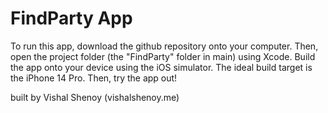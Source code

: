 #  FindParty App

To run this app, download the github repository onto your computer. Then, open the project folder (the "FindParty" folder in main) using Xcode. Build the app onto your device using the iOS simulator. The ideal build target is the iPhone 14 Pro. Then, try the app out!

built by Vishal Shenoy (vishalshenoy.me)
